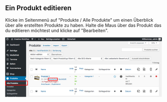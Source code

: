 ## Ein Produkt editieren

Klicke im Seitenmenü auf "Produkte / Alle Produkte" um einen Überblick über alle erstellten Produkte zu haben.
Halte die Maus über das Produkt das du editieren möchtest und klicke auf "Bearbeiten".

![image](./assets/edit.jpg)
